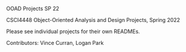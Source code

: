 OOAD Projects SP 22

CSCI4448 Object-Oriented Analysis and Design Projects, Spring 2022

Please see individual projects for their own READMEs.

Contributors: Vince Curran, Logan Park
